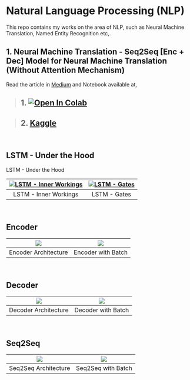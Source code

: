 # Natural Language Processing (NLP)
This repo contains my works on the area of NLP, such as Neural Machine Translation, Named Entity Recognition etc,.

## 1. Neural Machine Translation - Seq2Seq [Enc + Dec] Model for Neural Machine Translation (Without Attention Mechanism)
Read the article in [Medium](https://towardsdatascience.com/a-comprehensive-guide-to-neural-machine-translation-using-seq2sequence-modelling-using-pytorch-41c9b84ba350?source=friends_link&sk=2a6af391412bdc18c416bcd635daa884) and Notebook available at,

> ## 1. [![Open In Colab](https://colab.research.google.com/assets/colab-badge.svg)](https://colab.research.google.com/github/bala-codes/Natural-Language-Processing-NLP/blob/master/Neural%20Machine%20Translation/1.%20Seq2Seq%20%5BEnc%20%2B%20Dec%5D%20Model%20for%20Neural%20Machine%20Translation%20(Without%20Attention%20Mechanism).ipynb)

> ## 2. [Kaggle](https://www.kaggle.com/balakrishcodes/seq2seq-model-for-neural-machine-translation#12.-Seq2Seq-Model-Inference)

<br />

## LSTM - Under the Hood 
<p align="justify">LSTM - Under the Hood</p>


| [![LSTM - Inner Workings](https://miro.medium.com/max/1000/1*cbfXVVo2Pdbu7r29ThhsrA.png)]()  | [![LSTM - Gates](https://miro.medium.com/max/700/1*5XuNXYcpOw5rwu4LirCKtw.png)]() |
|:---:|:---:|
| LSTM - Inner Workings | LSTM - Gates |

<br />

## Encoder
| [![](https://miro.medium.com/max/1000/1*aNcybCTdPlrXsCwIo1OfTg.png)]()  | [![](https://miro.medium.com/max/1000/1*xP8MgIfKwjStFDUo0_W3QA.png)]() |
|:---:|:---:|
| Encoder Architecture | Encoder with Batch |

<br />

## Decoder
| [![](https://miro.medium.com/max/700/1*FtDDCniBMb8HXYEM6PRohQ.png)]()  | [![](https://miro.medium.com/max/1000/1*UPyGSZSuIQ52IjyFdPpm6A.png)]() |
|:---:|:---:|
| Decoder Architecture | Decoder with Batch |

<br />

## Seq2Seq
| [![](https://miro.medium.com/max/1000/1*d9kP4XoWGnIcmyhX-g4Xvw.png)]()  | [![](https://miro.medium.com/max/1000/1*7SVU_REkIUALmegTbFI9Fw.png)]() |
|:---:|:---:|
| Seq2Seq Architecture | Seq2Seq with Batch |
